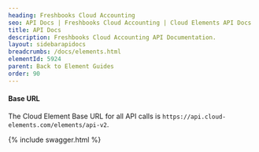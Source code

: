 ```yaml
---
heading: Freshbooks Cloud Accounting
seo: API Docs | Freshbooks Cloud Accounting | Cloud Elements API Docs
title: API Docs
description: Freshbooks Cloud Accounting API Documentation.
layout: sidebarapidocs
breadcrumbs: /docs/elements.html
elementId: 5924
parent: Back to Element Guides
order: 90
---
```


#### Base URL

The Cloud Element Base URL for all API calls is `https://api.cloud-elements.com/elements/api-v2`.

{% include swagger.html %}
